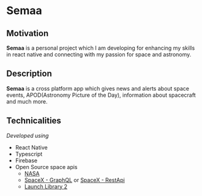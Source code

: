 # Semaa

## Motivation

**Semaa** is a personal project which I am developing for enhancing my skills in react native and connecting with my passion for space and astronomy.

## Description

**Semaa** is a cross platform app which gives news and alerts about space events, APOD(Astronomy Picture of the Day), information about spacecraft and much more.

## Technicalities

*Developed using*

- React Native
- Typescript
- Firebase
- Open Source space apis 
  - [NASA](https://api.nasa.gov/)
  - [SpaceX - GraphQL](https://api.spacex.land/graphql/) or [SpaceX - RestApi](https://github.com/r-spacex/SpaceX-API)
  - [Launch Library 2](https://thespacedevs.com/llapi)
